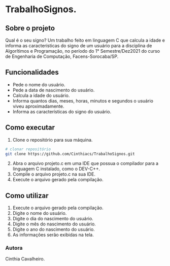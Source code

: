# TrabalhoSignos.

## Sobre o projeto

Qual é o seu sígno?
Um trabalho feito em linguagem C que calcula a idade e informa as características do signo de um usuário para a disciplina de Algorítimos e Programação, no período do 1° Semestre/Dez2021 do curso de Engenharia de Computação, Facens-Sorocaba/SP.

## Funcionalidades
* Pede o nome do usuário.
* Pede a data de nascimento do usuário.
* Calcula a idade do usuário.
* Informa quantos dias, meses, horas, minutos e segundos o usuário viveu aproximadamente.
* Informa as características do signo do usuário.

## Como executar
1. Clone o repositório para sua máquina.
```bash
# clonar repositório
git clone https://github.com/Cinthiacs/TrabalhoSignos.git
```
2. Abra o arquivo projeto.c em uma IDE que possua o compilador para a linguagem C instalado, como o DEV-C++.
3. Compile o arquivo projeto.c na sua IDE.
4. Execute o arquivo gerado pela compilação.

## Como utilizar
1. Execute o arquivo gerado pela compilação.
2. Digite o nome do usuário.
3. Digite o dia do nascimento do usuário.
4. Digite o mês do nascimento do usuário.
5. Digite o ano do nascimento do usuário.
6. As informações serão exibidas na tela.


### Autora

Cinthia Cavalheiro.
